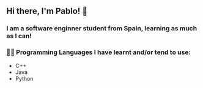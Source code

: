 ## Hi there, I'm Pablo! 👋

### I am a software enginner student from Spain, learning as much as I can!

### 👨‍💻 Programming Languages I have learnt and/or tend to use:
- C++
- Java
- Python

